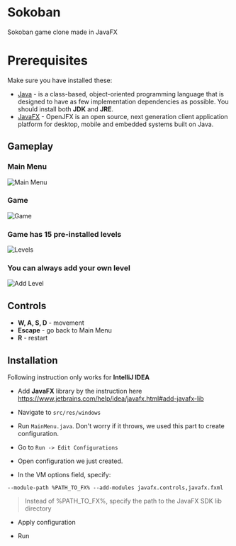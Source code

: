 # Sokoban

Sokoban game clone made in JavaFX

# Prerequisites

Make sure you have installed these:

- [Java](https://www.java.com/en/download/) - is a class-based, object-oriented programming language that is designed to have as few implementation dependencies as possible.
You should install both **JDK** and **JRE**.
- [JavaFX](https://gluonhq.com/products/javafx/) - OpenJFX is an open source, next generation client application platform for desktop, mobile and embedded systems built on Java.

## Gameplay

### Main Menu

![Main Menu](https://i.imgur.com/dFR4HUW.png "Main Menu")

### Game

![Game](https://i.imgur.com/7HpYzxA.png "Game")

### Game has 15 pre-installed levels

![Levels](https://i.imgur.com/fheiIIR.png "Levels")

### You can always add your own level

![Add Level](https://i.imgur.com/4UJyvbh.png "Add Level")


## Controls

- **W, A, S, D** - movement
- **Escape** - go back to Main Menu
- **R** - restart

## Installation

Following instruction only works for **IntelliJ IDEA**

- Add **JavaFX** library by the instruction here
https://www.jetbrains.com/help/idea/javafx.html#add-javafx-lib

- Navigate to `src/res/windows`

- Run `MainMenu.java`. Don't worry if it throws,
we used this part to create configuration.

- Go to `Run -> Edit Configurations`

- Open configuration we just created.

- In the VM options field, specify:

```shell script
--module-path %PATH_TO_FX% --add-modules javafx.controls,javafx.fxml
```

> Instead of %PATH_TO_FX%, specify the path to the JavaFX SDK lib directory

- Apply configuration

- Run




